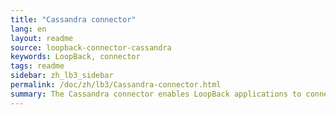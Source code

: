 ```yaml
---
title: "Cassandra connector"
lang: en
layout: readme
source: loopback-connector-cassandra
keywords: LoopBack, connector
tags: readme
sidebar: zh_lb3_sidebar
permalink: /doc/zh/lb3/Cassandra-connector.html
summary: The Cassandra connector enables LoopBack applications to connect to Cassandra data sources.
---
```

